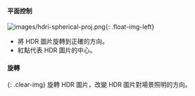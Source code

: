 
#### 平面控制

![images/hdri-spherical-proj.png](images/hdri-spherical-proj.png){: .float-img-left}

* 將 HDR 圖片旋轉到正確的方向。
* 紅點代表 HDR 圖片的中心。

#### 旋轉
{: .clear-img}
旋轉 HDR 圖片，改變 HDR 圖片對場景照明的方向。
